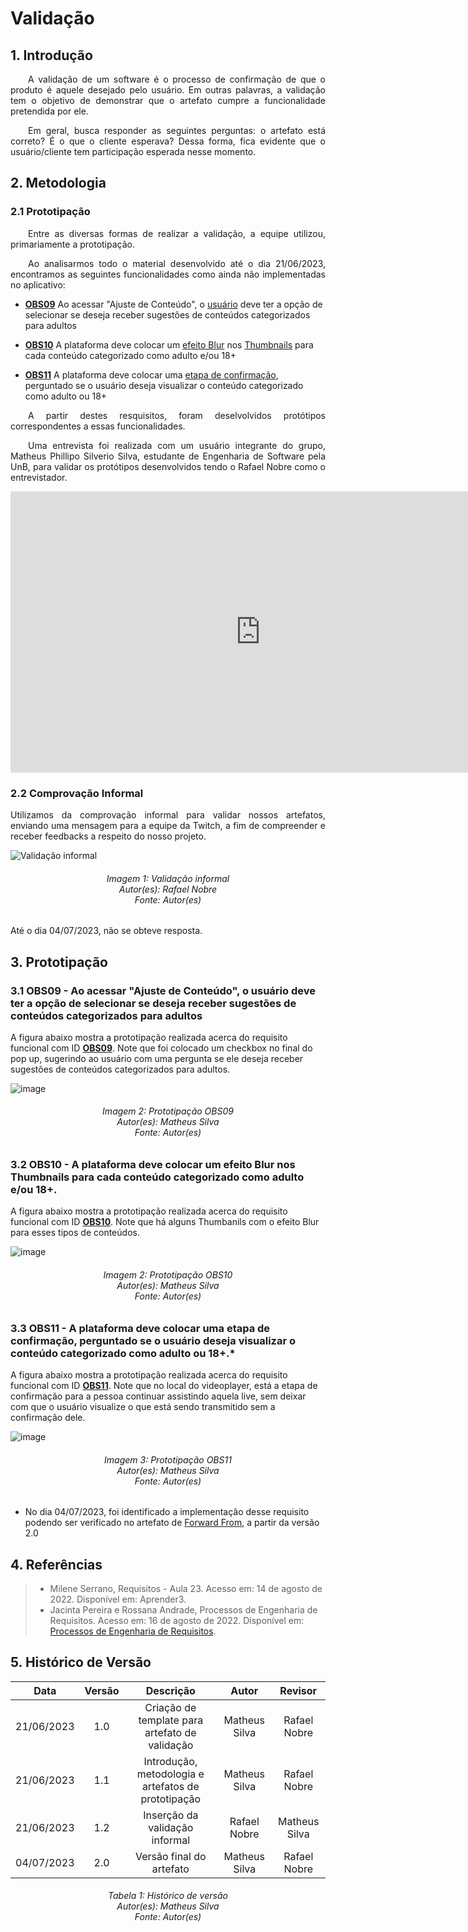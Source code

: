 # Validação

## 1. Introdução
<p align="justify">&emsp;&emsp;A validação de um software é o processo de confirmação de que o produto é aquele desejado pelo usuário. Em outras palavras, a validação tem o objetivo de demonstrar que o artefato cumpre a funcionalidade pretendida por ele.</p>

<p align="justify">&emsp;&emsp;Em geral, busca responder as seguintes perguntas: o artefato está correto? É o que o cliente esperava? Dessa forma, fica evidente que o usuário/cliente tem participação esperada nesse momento.</p>

## 2. Metodologia

### 2.1 Prototipação
<p align="justify">&emsp;&emsp;Entre as diversas formas de realizar a validação, a equipe utilizou, primariamente a prototipação.</p>

<p align="justify">&emsp;&emsp;Ao analisarmos todo o material desenvolvido até o dia 21/06/2023, encontramos as seguintes funcionalidades como ainda não implementadas no aplicativo:</p>

- **[OBS09](https://requisitos-de-software.github.io/2023.1-Twitch/elicitacao/tecnicas/observacao#OBS09)** Ao acessar "Ajuste de Conteúdo", o [usuário](https://requisitos-de-software.github.io/2023.1-Twitch/modelagem/lexico/#l02-usuario-comum) deve ter a opção de selecionar se deseja receber sugestões de conteúdos categorizados para adultos

- **[OBS10](https://requisitos-de-software.github.io/2023.1-Twitch/elicitacao/tecnicas/observacao#OBS10)** A plataforma deve colocar um [efeito Blur](https://requisitos-de-software.github.io/2023.1-Twitch/modelagem/lexico/#l32-efeito-blur) nos [Thumbnails](https://requisitos-de-software.github.io/2023.1-Twitch/modelagem/lexico/#l23-thumbnail) para cada conteúdo categorizado como adulto e/ou 18+

- **[OBS11](https://requisitos-de-software.github.io/2023.1-Twitch/elicitacao/tecnicas/observacao#OBS11)** A plataforma deve colocar uma [etapa de confirmação](https://requisitos-de-software.github.io/2023.1-Twitch/modelagem/lexico/#l28-confirmacao-de-conteudos-18), perguntado se o usuário deseja visualizar o conteúdo categorizado como adulto ou 18+

<p align="justify">&emsp;&emsp;A partir destes resquisitos, foram deselvolvidos protótipos correspondentes a essas funcionalidades.</p>

<p align="justify">&emsp;&emsp;Uma entrevista foi realizada com um usuário integrante do grupo, Matheus Phillipo Silverio Silva, estudante de Engenharia de Software pela UnB, para validar os protótipos desenvolvidos tendo o Rafael Nobre como o entrevistador.</p>

<iframe width="800" height="450" src="https://www.youtube.com/embed/BWLdO7RYcdM" title="YouTube video player" frameborder="0" allow="accelerometer; autoplay; clipboard-write; encrypted-media; gyroscope; picture-in-picture; web-share" allowfullscreen></iframe>

### 2.2 Comprovação Informal

<p align="justify">
Utilizamos da comprovação informal para validar nossos artefatos, enviando uma mensagem para a equipe da Twitch, a fim de compreender e receber feedbacks a respeito do nosso projeto.
</p> 

![Validação informal](valid_informal.png)
<h6 align = "center"> Imagem 1: Validação informal
<br> Autor(es): Rafael Nobre
<br>Fonte: Autor(es)</h6>

Até o dia 04/07/2023, não se obteve resposta.
## 3. Prototipação

### 3.1 OBS09 - Ao acessar "Ajuste de Conteúdo", o usuário deve ter a opção de selecionar se deseja receber sugestões de conteúdos categorizados para adultos

A figura abaixo mostra a prototipação realizada acerca do requisito funcional com ID **[OBS09](https://requisitos-de-software.github.io/2023.1-Twitch/elicitacao/tecnicas/observacao#OBS09)**. Note que foi colocado um checkbox no final do pop up, sugerindo ao usuário com uma pergunta se ele deseja receber sugestões de conteúdos categorizados para adultos.

![image](./imagens/sugestao_conteudo.png)

<h6 align = "center"> Imagem 2: Prototipação OBS09
<br> Autor(es): Matheus Silva
<br>Fonte: Autor(es)</h6>

### 3.2 OBS10 - A plataforma deve colocar um efeito Blur nos Thumbnails para cada conteúdo categorizado como adulto e/ou 18+.

A figura abaixo mostra a prototipação realizada acerca do requisito funcional com ID **[OBS10](https://requisitos-de-software.github.io/2023.1-Twitch/elicitacao/tecnicas/observacao#OBS10)**. Note que há alguns Thumbanils com o efeito Blur para esses tipos de conteúdos.

![image](./imagens/efeito_blur.png)

<h6 align = "center"> Imagem 2: Prototipação OBS10
<br> Autor(es): Matheus Silva
<br>Fonte: Autor(es)</h6>

### 3.3 OBS11 - A plataforma deve colocar uma etapa de confirmação, perguntado se o usuário deseja visualizar o conteúdo categorizado como adulto ou 18+.*

A figura abaixo mostra a prototipação realizada acerca do requisito funcional com ID **[OBS11](https://requisitos-de-software.github.io/2023.1-Twitch/elicitacao/tecnicas/observacao#OBS11)**. Note que no local do videoplayer, está a etapa de confirmação para a pessoa continuar assistindo aquela live, sem deixar com que o usuário visualize o que está sendo transmitido sem a confirmação dele.

![image](./imagens/confirmacao_conteudo.png)

<h6 align = "center"> Imagem 3: Prototipação OBS11
<br> Autor(es): Matheus Silva
<br>Fonte: Autor(es)</h6>

* No dia 04/07/2023, foi identificado a implementação desse requisito podendo ser verificado no artefato de [Forward From](../pos_rastreabilidade/forward_from.md), a partir da versão 2.0

## 4. Referências

> - Milene Serrano, Requisitos - Aula 23. Acesso em: 14 de agosto de 2022. Disponível em: Aprender3.
> - Jacinta Pereira e  Rossana Andrade, Processos de Engenharia de
Requisitos. Acesso em: 16 de agosto de 2022. Disponível em: [Processos de Engenharia de
Requisitos](http://disciplinas.lia.ufc.br/engsof081/arquivos/ProcessosEngRequisitos-v2.pdf).

## 5. Histórico de Versão
|**Data** | **Versão** | **Descrição** | **Autor** | **Revisor** |
|:---: | :---: | :---: | :---: | :---: |
| 21/06/2023 | 1.0 | Criação de template para artefato de validação | Matheus Silva | Rafael Nobre |
| 21/06/2023 | 1.1 | Introdução, metodologia e artefatos de prototipação | Matheus Silva | Rafael Nobre |
| 21/06/2023 | 1.2 | Inserção da validação informal | Rafael Nobre | Matheus Silva |
| 04/07/2023 | 2.0 | Versão final do artefato | Matheus Silva | Rafael Nobre |

<h6 align = "center"> Tabela 1: Histórico de versão
<br> Autor(es): Matheus Silva
<br>Fonte: Autor(es)</h6>
